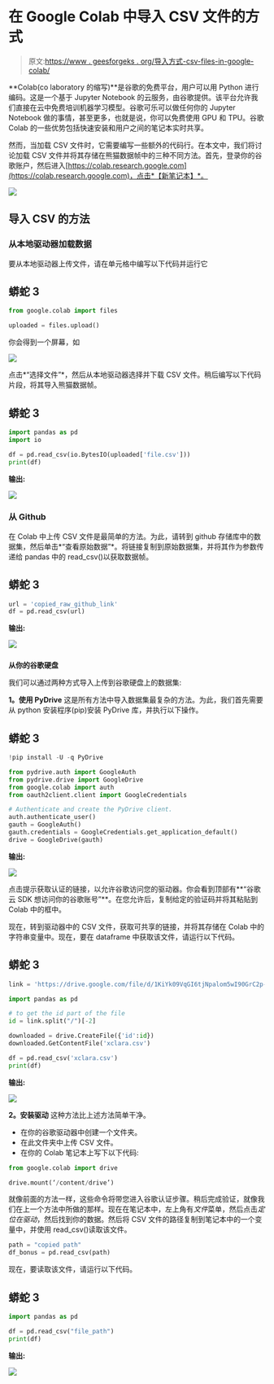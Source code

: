 # 在 Google Colab 中导入 CSV 文件的方式

> 原文:[https://www . geesforgeks . org/导入方式-csv-files-in-google-colab/](https://www.geeksforgeeks.org/ways-to-import-csv-files-in-google-colab/)

**Colab(co laboratory 的缩写)**是谷歌的免费平台，用户可以用 Python 进行编码。这是一个基于 Jupyter Notebook 的云服务，由谷歌提供。该平台允许我们直接在云中免费培训机器学习模型。谷歌可乐可以做任何你的 Jupyter Notebook 做的事情，甚至更多，也就是说，你可以免费使用 GPU 和 TPU。谷歌 Colab 的一些优势包括快速安装和用户之间的笔记本实时共享。

然而，当加载 CSV 文件时，它需要编写一些额外的代码行。在本文中，我们将讨论加载 CSV 文件并将其存储在熊猫数据帧中的三种不同方法。首先，登录你的谷歌账户，然后进入[https://colab.research.google.com](https://colab.research.google.com)，点击*【新笔记本】*。

![](img/11fc0032bcac9e8be295cb6ba2bb6ecf.png)

## 导入 CSV 的方法

### **从本地驱动器加载数据**

要从本地驱动器上传文件，请在单元格中编写以下代码并运行它

## 蟒蛇 3

```py
from google.colab import files

uploaded = files.upload()
```

你会得到一个屏幕，如

![](img/ab8e14d57691cded4fcdaeb957b5622f.png)

点击*“选择文件”*，然后从本地驱动器选择并下载 CSV 文件。稍后编写以下代码片段，将其导入熊猫数据帧。

## 蟒蛇 3

```py
import pandas as pd
import io

df = pd.read_csv(io.BytesIO(uploaded['file.csv']))
print(df)
```

**输出:**

![](img/5ee337d8792067a026131b7906570d6b.png)

### **从 Github**

在 Colab 中上传 CSV 文件是最简单的方法。为此，请转到 github 存储库中的数据集，然后单击*“查看原始数据”*。将链接复制到原始数据集，并将其作为参数传递给 pandas 中的 read_csv()以获取数据帧。

## 蟒蛇 3

```py
url = 'copied_raw_github_link'
df = pd.read_csv(url)
```

**输出:**

![](img/7cdd205db7d9e3b576e74e7135376dae.png)

### 

**从你的谷歌硬盘**

我们可以通过两种方式导入上传到谷歌硬盘上的数据集:

**1。使用 PyDrive**
这是所有方法中导入数据集最复杂的方法。为此，我们首先需要从 python 安装程序(pip)安装 PyDrive 库，并执行以下操作。

## 蟒蛇 3

```py
!pip install -U -q PyDrive

from pydrive.auth import GoogleAuth
from pydrive.drive import GoogleDrive
from google.colab import auth
from oauth2client.client import GoogleCredentials

# Authenticate and create the PyDrive client.
auth.authenticate_user()
gauth = GoogleAuth()
gauth.credentials = GoogleCredentials.get_application_default()
drive = GoogleDrive(gauth)
```

**输出:**

![](img/4e2637514eaec1463817caeb5caab302.png)

点击提示获取认证的链接，以允许谷歌访问您的驱动器。你会看到顶部有**“谷歌云 SDK 想访问你的谷歌账号”**。在您允许后，复制给定的验证码并将其粘贴到 Colab 中的框中。

现在，转到驱动器中的 CSV 文件，获取可共享的链接，并将其存储在 Colab 中的字符串变量中。现在，要在 dataframe 中获取该文件，请运行以下代码。

## 蟒蛇 3

```py
link = 'https://drive.google.com/file/d/1KiYk09VqGI6tjNpalom5wI90GrC2p-lz/view'

import pandas as pd

# to get the id part of the file
id = link.split("/")[-2]

downloaded = drive.CreateFile({'id':id}) 
downloaded.GetContentFile('xclara.csv')  

df = pd.read_csv('xclara.csv')
print(df)
```

**输出:**

![](img/3de3e82b190c7ee8baa42037878f68e1.png)

**2。安装驱动**
这种方法比上述方法简单干净。

*   在你的谷歌驱动器中创建一个文件夹。
*   在此文件夹中上传 CSV 文件。
*   在你的 Colab 笔记本上写下以下代码:

```py
from google.colab import drive

drive.mount(‘/content/drive’)

```

就像前面的方法一样，这些命令将带您进入谷歌认证步骤。稍后完成验证，就像我们在上一个方法中所做的那样。现在在笔记本中，左上角有*文件*菜单，然后点击*定位在驱动*，然后找到你的数据。然后将 CSV 文件的路径复制到笔记本中的一个变量中，并使用 read_csv()读取该文件。

```py
path = "copied path"
df_bonus = pd.read_csv(path)

```

现在，要读取该文件，请运行以下代码。

## 蟒蛇 3

```py
import pandas as pd

df = pd.read_csv("file_path")
print(df)
```

**输出:**

![](img/3de3e82b190c7ee8baa42037878f68e1.png)